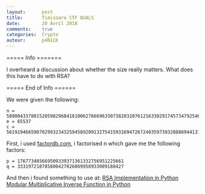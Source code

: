 ```yaml
---
layout:      post
title:       Timisoara CTF QUALS
date:        20 Avril 2018
comments:    true
categories:  Crypto
auteur:      p4N1CK
---
```


===== Info =======

I overheard a discussion about whether the size really matters. What does this have to do with RSA?

===== End of Info ======

We were given the following:

```
n = 58900433780152059829684181006276669633073820320761216330291745734792546625247
e = 65537
c = 56191946659070299323432594589209132754159316947267240359739328886944131258862
```

First, i used [factordb.com](factordb.com), i factorised n which gave me the following factors:

```
p = 176773485669509339371361332756951225661
q = 333197218785800427026869958933009188427
```
And then i found something to use at:
[RSA Implementation in Python](http://jhafranco.com/2012/01/29/rsa-implementation-in-python/)
[Modular Multiplicative Inverse Function in Python](http://stackoverflow.com/questions/4798654/modular-multiplicative-inverse-function-in-python)
